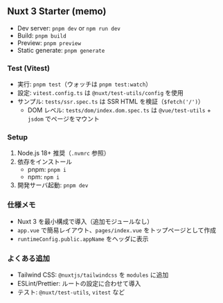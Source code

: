 ## Nuxt 3 Starter (memo)

- Dev server: `pnpm dev` or `npm run dev`
- Build: `pnpm build`
- Preview: `pnpm preview`
- Static generate: `pnpm generate`

### Test (Vitest)

- 実行: `pnpm test`（ウォッチは `pnpm test:watch`）
- 設定: `vitest.config.ts` は `@nuxt/test-utils/config` を使用
- サンプル: `tests/ssr.spec.ts` は SSR HTML を検証（`$fetch('/')`）
  - DOM レベル: `tests/dom/index.dom.spec.ts` は `@vue/test-utils` + `jsdom` でページをマウント

### Setup

1. Node.js 18+ 推奨（`.nvmrc` 参照）
2. 依存をインストール
   - pnpm: `pnpm i`
   - npm: `npm i`
3. 開発サーバ起動: `pnpm dev`

### 仕様メモ

- Nuxt 3 を最小構成で導入（追加モジュールなし）
- `app.vue` で簡易レイアウト、`pages/index.vue` をトップページとして作成
- `runtimeConfig.public.appName` をヘッダに表示

### よくある追加

- Tailwind CSS: `@nuxtjs/tailwindcss` を `modules` に追加
- ESLint/Prettier: ルートの設定に合わせて導入
- テスト: `@nuxt/test-utils`, `vitest` など
